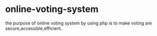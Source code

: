 # online-voting-system

the purpose of online voting system by using php  is to make voting are secure,accessible,efficient.

